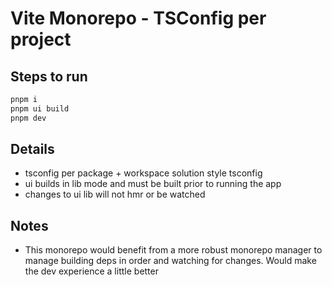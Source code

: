 # Vite Monorepo - TSConfig per project

## Steps to run
```sh
pnpm i
pnpm ui build
pnpm dev
```

## Details
- tsconfig per package + workspace solution style tsconfig
- ui builds in lib mode and must be built prior to running the app
- changes to ui lib will not hmr or be watched

## Notes
- This monorepo would benefit from a more robust monorepo manager to manage
  building deps in order and watching for changes. Would make the dev experience
  a little better
